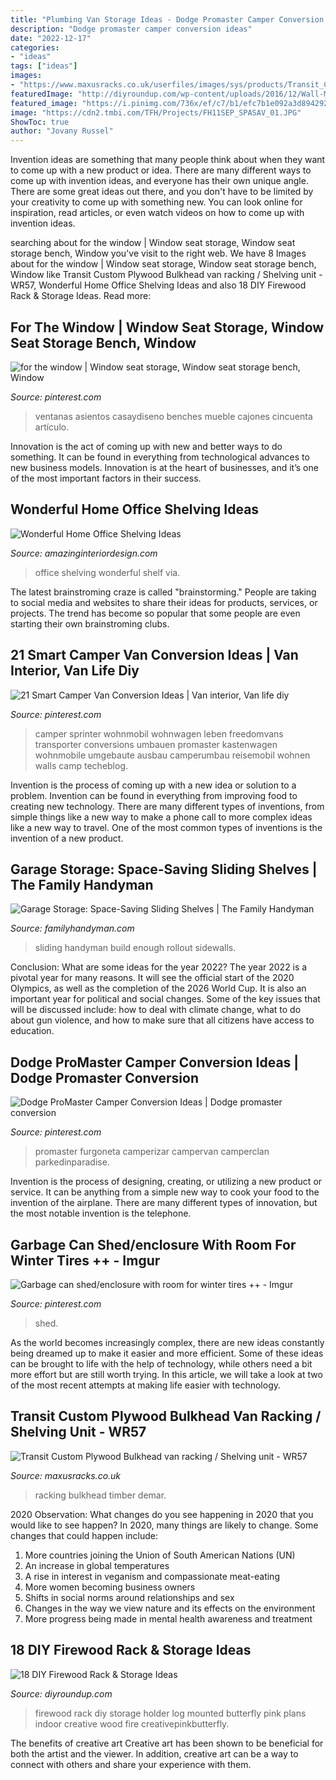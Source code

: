```yaml
---
title: "Plumbing Van Storage Ideas - Dodge Promaster Camper Conversion Ideas"
description: "Dodge promaster camper conversion ideas"
date: "2022-12-17"
categories:
- "ideas"
tags: ["ideas"]
images:
- "https://www.maxusracks.co.uk/userfiles/images/sys/products/Transit_Custom_Plywood_Bulkhead_van_racking__Shelving_unit__WR57_63358.jpeg"
featuredImage: "http://diyroundup.com/wp-content/uploads/2016/12/Wall-Mounted-Log-Holder.jpg"
featured_image: "https://i.pinimg.com/736x/ef/c7/b1/efc7b1e092a3d894292afba12e6cc755.jpg"
image: "https://cdn2.tmbi.com/TFH/Projects/FH11SEP_SPASAV_01.JPG"
ShowToc: true
author: "Jovany Russel"
---
```



Invention ideas are something that many people think about when they want to come up with a new product or idea. There are many different ways to come up with invention ideas, and everyone has their own unique angle. There are some great ideas out there, and you don't have to be limited by your creativity to come up with something new. You can look online for inspiration, read articles, or even watch videos on how to come up with invention ideas.

	

		
searching about for the window | Window seat storage, Window seat storage bench, Window you've visit to the right web. We have 8 Images about for the window | Window seat storage, Window seat storage bench, Window like Transit Custom Plywood Bulkhead van racking / Shelving unit - WR57, Wonderful Home Office Shelving Ideas and also 18 DIY Firewood Rack &amp; Storage Ideas. Read more:
		
    
## For The Window | Window Seat Storage, Window Seat Storage Bench, Window

<img loading=lazy src="https://i.pinimg.com/736x/b3/5e/ae/b35eae6954ed8fad4af79e14b2678fd3--bay-window-seats-window-seat-cushions.jpg" onerror="this.onerror=null;this.src='https://tse1.mm.bing.net/th?id=OIP._zS6mtBJRKPyOco7otS5CQHaFj&amp;pid=15.1';" alt="for the window | Window seat storage, Window seat storage bench, Window">

_Source: pinterest.com_

>ventanas asientos casaydiseno benches mueble cajones cincuenta artículo. 

	

Innovation is the act of coming up with new and better ways to do something. It can be found in everything from technological advances to new business models. Innovation is at the heart of businesses, and it’s one of the most important factors in their success.

    
## Wonderful Home Office Shelving Ideas

<img loading=lazy src="http://www.amazinginteriordesign.com/wp-content/uploads/2019/02/2-9.jpg" onerror="this.onerror=null;this.src='https://tse4.mm.bing.net/th?id=OIP.IT-44Nu9V1788J-7FR3qIgHaK1&amp;pid=15.1';" alt="Wonderful Home Office Shelving Ideas">

_Source: amazinginteriordesign.com_

>office shelving wonderful shelf via. 

	

The latest brainstroming craze is called "brainstorming." People are taking to social media and websites to share their ideas for products, services, or projects. The trend has become so popular that some people are even starting their own brainstroming clubs.

    
## 21 Smart Camper Van Conversion Ideas | Van Interior, Van Life Diy

<img loading=lazy src="https://i.pinimg.com/736x/03/02/27/030227dc03399231368e5480e71b7a63.jpg" onerror="this.onerror=null;this.src='https://tse1.mm.bing.net/th?id=OIP.pnvtmXTVzkd-8SdvdjROxQHaLH&amp;pid=15.1';" alt="21 Smart Camper Van Conversion Ideas | Van interior, Van life diy">

_Source: pinterest.com_

>camper sprinter wohnmobil wohnwagen leben freedomvans transporter conversions umbauen promaster kastenwagen wohnmobile umgebaute ausbau camperumbau reisemobil wohnen walls camp techeblog. 

	

Invention is the process of coming up with a new idea or solution to a problem. Invention can be found in everything from improving food to creating new technology. There are many different types of inventions, from simple things like a new way to make a phone call to more complex ideas like a new way to travel. One of the most common types of inventions is the invention of a new product.

    
## Garage Storage: Space-Saving Sliding Shelves | The Family Handyman

<img loading=lazy src="https://cdn2.tmbi.com/TFH/Projects/FH11SEP_SPASAV_01.JPG" onerror="this.onerror=null;this.src='https://tse4.mm.bing.net/th?id=OIP.mTqOnD_Bn6TqUOD9Z_NgmQHaHa&amp;pid=15.1';" alt="Garage Storage: Space-Saving Sliding Shelves | The Family Handyman">

_Source: familyhandyman.com_

>sliding handyman build enough rollout sidewalls. 

	

Conclusion: What are some ideas for the year 2022?
The year 2022 is a pivotal year for many reasons. It will see the official start of the 2020 Olympics, as well as the completion of the 2026 World Cup. It is also an important year for political and social changes. Some of the key issues that will be discussed include: how to deal with climate change, what to do about gun violence, and how to make sure that all citizens have access to education.

    
## Dodge ProMaster Camper Conversion Ideas | Dodge Promaster Conversion

<img loading=lazy src="https://i.pinimg.com/736x/20/e7/bf/20e7bf264e1d9d657e8178448753a9b5.jpg" onerror="this.onerror=null;this.src='https://tse1.mm.bing.net/th?id=OIP.hyuGaVQWU9scIzVxW8ClPQHaJJ&amp;pid=15.1';" alt="Dodge ProMaster Camper Conversion Ideas | Dodge promaster conversion">

_Source: pinterest.com_

>promaster furgoneta camperizar campervan camperclan parkedinparadise. 

	

Invention is the process of designing, creating, or utilizing a new product or service. It can be anything from a simple new way to cook your food to the invention of the airplane. There are many different types of innovation, but the most notable invention is the telephone.

    
## Garbage Can Shed/enclosure With Room For Winter Tires ++ - Imgur

<img loading=lazy src="https://i.pinimg.com/736x/ef/c7/b1/efc7b1e092a3d894292afba12e6cc755.jpg" onerror="this.onerror=null;this.src='https://tse4.mm.bing.net/th?id=OIP.c4bFzaVY_lIxrboF1LhcRQHaJ4&amp;pid=15.1';" alt="Garbage can shed/enclosure with room for winter tires ++ - Imgur">

_Source: pinterest.com_

>shed. 

	

As the world becomes increasingly complex, there are new ideas constantly being dreamed up to make it easier and more efficient. Some of these ideas can be brought to life with the help of technology, while others need a bit more effort but are still worth trying. In this article, we will take a look at two of the most recent attempts at making life easier with technology.

    
## Transit Custom Plywood Bulkhead Van Racking / Shelving Unit - WR57

<img loading=lazy src="https://www.maxusracks.co.uk/userfiles/images/sys/products/Transit_Custom_Plywood_Bulkhead_van_racking__Shelving_unit__WR57_63358.jpeg" onerror="this.onerror=null;this.src='https://tse2.mm.bing.net/th?id=OIP.5jRXmN0F939PvAUX-QLohwHaLG&amp;pid=15.1';" alt="Transit Custom Plywood Bulkhead van racking / Shelving unit - WR57">

_Source: maxusracks.co.uk_

>racking bulkhead timber demar. 

	

2020 Observation: What changes do you see happening in 2020 that you would like to see happen?
In 2020, many things are likely to change. Some changes that could happen include:
1. More countries joining the Union of South American Nations (UN) 
2. An increase in global temperatures 
3. A rise in interest in veganism and compassionate meat-eating 
4. More women becoming business owners 
5. Shifts in social norms around relationships and sex 
6. Changes in the way we view nature and its effects on the environment 
7. More progress being made in mental health awareness and treatment 

    
## 18 DIY Firewood Rack &amp; Storage Ideas

<img loading=lazy src="http://diyroundup.com/wp-content/uploads/2016/12/Wall-Mounted-Log-Holder.jpg" onerror="this.onerror=null;this.src='https://tse2.mm.bing.net/th?id=OIP.W7oaNDblopj2tcTdr6u5TAHaJ4&amp;pid=15.1';" alt="18 DIY Firewood Rack &amp; Storage Ideas">

_Source: diyroundup.com_

>firewood rack diy storage holder log mounted butterfly pink plans indoor creative wood fire creativepinkbutterfly. 

	

The benefits of creative art
Creative art has been shown to be beneficial for both the artist and the viewer. In addition, creative art can be a way to connect with others and share your experience with them.


